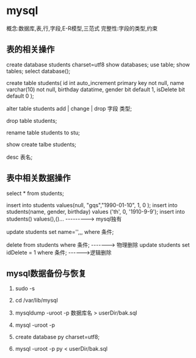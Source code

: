# mysql

概念:数据库,表,行,字段,E-R模型,三范式
完整性:字段的类型,约束

## 表的相关操作
create database students charset=utf8
show databases;
use table;
show tables;
select database();

create table students(
id int auto_increment primary key not null,
name varchar(10) not null,
birthday datatime,
gender bit default 1,
isDelete bit default 0
);

alter table students add | change | drop 字段 类型;

drop table students;

rename table students to stu;

show create talbe students;

desc 表名; 


## 表中相关数据操作
select * from students;

insert into students values(null, "gqs","1990-01-10", 1, 0 );
insert into students(name, gender, birthday) values ('th', 0, '1910-9-9');
insert into students() values(),()...   ---------> mysql独有

update students set name='',,, where 条件;

delete from students where 条件; -------> 物理删除
update students set idDelete = 1 where 条件; ------>逻辑删除

## mysql数据备份与恢复
1. sudo -s 
2. cd /var/lib/mysql
3. mysqldump -uroot -p 数据库名 > userDir/bak.sql

1. mysql -uroot -p 
2. create database py charset=utf8;
3. mysql -uroot -p py < userDir/bak.sql
